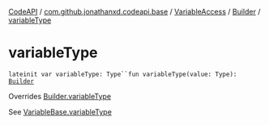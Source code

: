 [CodeAPI](../../../index.md) / [com.github.jonathanxd.codeapi.base](../../index.md) / [VariableAccess](../index.md) / [Builder](index.md) / [variableType](.)

# variableType

`lateinit var variableType: Type``fun variableType(value: Type): `[`Builder`](index.md)

Overrides [Builder.variableType](../../-variable-base/-builder/variable-type.md)

See [VariableBase.variableType](../../-variable-base/variable-type.md)

